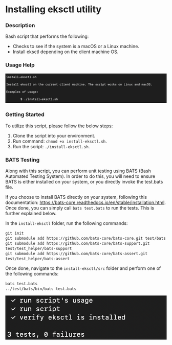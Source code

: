 # Installing eksctl utility

### Description
Bash script that performs the following:

- Checks to see if the system is a macOS or a Linux machine.
- Install eksctl depending on the client machine OS.

### Usage Help

![Image of Usage](https://github.com/markusewalker/Kubernetes-Stuff/blob/main/general/install-eksctl/usage.jpg)

### Getting Started
To utilize this script, please follow the below steps:

1. Clone the script into your environment.
2. Run command: `chmod +x install-eksctl.sh`.
3. Run the script: `./install-eksctl.sh`.

### BATS Testing
Along with this script, you can perform unit testing using BATS (Bash Automated Testing System). In order to do this, you will need to ensure BATS is either installed on your system, or you directly invoke the test.bats file.

If you choose to install BATS directly on your system, following this documentation: https://bats-core.readthedocs.io/en/stable/installation.html. Once done, you can simply call `bats test.bats` to run the tests. This is further explained below.

In the `install-eksctl` folder, run the following commands:

```
git init
git submodule add https://github.com/bats-core/bats-core.git test/bats
git submodule add https://github.com/bats-core/bats-support.git test/test_helper/bats-support
git submodule add https://github.com/bats-core/bats-assert.git test/test_helper/bats-assert
```

Once done, navigate to the `install-eksctl/src` folder and perform one of the following commands:

```
bats test.bats
../test/bats/bin/bats test.bats
```

![BATS Testing Result](https://github.com/markusewalker/Kubernetes-Stuff/blob/main/general/install-eksctl/bats.jpg)
